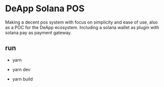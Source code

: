 # DeApp Solana POS

Making a decent pos system with focus on simplicity and ease of use, also as a POC for the DeApp ecosystem.
Including a solana wallet as plugin with solana pay as payment gateway.

## run

- yarn

- yarn dev

- yarn build